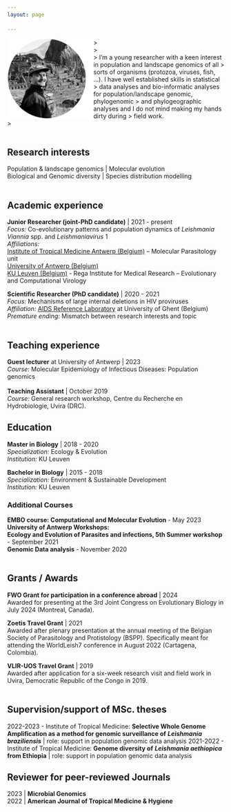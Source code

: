 ```yaml
---
layout: page

---
```

<img src="/Images/headshot_2.png" align="left" width="200px"/>
> <space><space><space> <br />
> <space><space><space> <br />
> I’m a young researcher with a keen interest in population and landscape genomics of all
> sorts of organisms (protozoa, viruses, fish, …). I have well established skills in statistical
> data analyses and bio-informatic analyses for population/landscape genomic, phylogenomic
> and phylogeographic analyses and I do not mind making my hands dirty during
> field work.<br />
> <space><space><space> <br />

<br clear="left"/>

## Research interests
Population & landscape genomics | Molecular evolution <br /> 
Biological and Genomic diversity | Species distribution modelling <br />
<br />
## Academic experience
**Junior Researcher (joint-PhD candidate)**  | 2021 - present <br />
  *Focus:*  Co-evolutionary patterns and population dynamics of *Leishmania Viannia* spp. and *Leishmaniavirus* 1 <br />
  *Affiliations:* <br />
    [Institute of Tropical Medicine Antwerp (Belgium)](https://www.itg.be/en) – Molecular Parasitology unit <br />
    [University of Antwerp (Belgium)](https://www.uantwerpen.be/en/) <br />
    [KU Leuven (Belgium)](https://rega.kuleuven.be/cev/ecv) - Rega Institute for Medical Research – Evolutionary and Computational Virology <br />

**Scientific Researcher (PhD candidate)** | 2020 - 2021 <br />
  *Focus:*  Mechanisms of large internal deletions in HIV proviruses  <br />
  *Affiliation:* [AIDS Reference Laboratory](https://www.arl.ugent.be/) at University of Ghent (Belgium) <br />
  *Premature ending:* Mismatch between research interests and topic <br />
<br />

## Teaching experience 
**Guest lecturer** at University of Antwerp | 2023 <br />
  *Course:* Molecular Epidemiology of Infectious Diseases: Population genomics <br />
<br />
**Teaching Assistant** | October 2019 <br />
*Course:* General research workshop, Centre du Recherche en Hydrobiologie, Uvira (DRC).

## Education
**Master in Biology** | 2018 - 2020 <br />
  *Specialization:* Ecology & Evolution <br />
  *Institution:* KU Leuven <br />

**Bachelor in Biology** | 2015 - 2018 <br />
  *Specialization:* Environment & Sustainable Development <br />
  *Institution:* KU Leuven <br />

### Additional Courses
**EMBO course: Computational and Molecular Evolution** - May 2023 <br />
**University of Antwerp Workshops:** <br /> 
   <space><space><space> **Ecology and Evolution of Parasites and infections, 5th Summer workshop** - September 2021 <br />
   <space><space><space> **Genomic Data analysis** - November 2020 <br />
   <br />

## Grants / Awards
**FWO Grant for participation in a conference abroad** | 2024 <br />
Awarded for presenting at the 3rd Joint Congress on Evolutionary Biology in July 2024 (Montreal, Canada). <br />

**Zoetis Travel Grant** | 2021 <br />
Awarded after plenary presentation at the annual meeting of the Belgian Society of Parasitology and Protistology (BSPP). Specifically meant for attending the WorldLeish7 conference in August 2022 (Cartagena, Colombia). <br />

**VLIR-UOS Travel Grant** | 2019 <br />
Awarded after application for a six-week research visit and field work in Uvira, Democratic Republic of the Congo in 2019. <br />
<br />

## Supervision/support of MSc. theses
[comment]: <2023-2024 - KU Leuven: **Transcriptional profiling of** ***Leishmania (Viannia)*** **parasites infected with** ***Leishmania RNA virus*** **1** | role: day-to-day supervisor>
2022-2023 - Institute of Tropical Medicine: **Selective Whole Genome Amplification as a method for genomic surveillance of** ***Leishmania*** ***braziliensis*** | role: support in population genomic data analysis
2021-2022 - Institute of Tropical Medicine: **Genome diversity of** ***Leishmania aethiopica*** **from Ethiopia** | role: support in population genomic data analysis
<br />

## Reviewer for peer-reviewed Journals
2023 | **Microbial Genomics** <br />
2022 | **American Journal of Tropical Medicine & Hygiene** <br />
<br />
